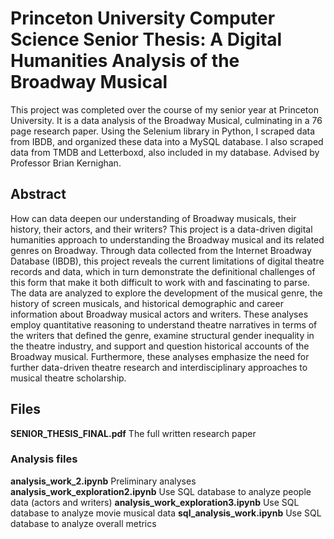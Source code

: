 # Princeton University Computer Science Senior Thesis: A Digital Humanities Analysis of the Broadway Musical
This project was completed over the course of my senior year at Princeton University. It is a data analysis of the Broadway Musical, culminating in a 76 page research paper. Using the Selenium library in Python, I scraped data from IBDB, and organized these data into a MySQL database. I also scraped data from TMDB and Letterboxd, also included in my database. Advised by Professor Brian Kernighan.

## Abstract
How can data deepen our understanding of Broadway musicals, their history, their actors, and their writers? This project is a data-driven digital humanities approach to understanding the Broadway musical and its related genres on Broadway. Through data collected from the Internet Broadway Database (IBDB), this project reveals the current limitations of digital theatre records and data, which in turn demonstrate the definitional challenges of this form that make it both difficult to work with and fascinating to parse. The data are analyzed to explore the development of the musical genre, the history of screen musicals, and historical demographic and career information about Broadway musical actors and writers. These analyses employ quantitative reasoning to understand theatre narratives in terms of the writers that defined the genre, examine structural gender inequality in the theatre industry, and support and question historical accounts of the Broadway musical. Furthermore, these analyses emphasize the need for further data-driven theatre research and interdisciplinary approaches to musical theatre scholarship.

## Files
**SENIOR_THESIS_FINAL.pdf** The full written research paper
### Analysis files
**analysis_work_2.ipynb** Preliminary analyses
**analysis_work_exploration2.ipynb** Use SQL database to analyze people data (actors and writers)
**analysis_work_exploration3.ipynb** Use SQL database to analyze movie musical data
**sql_analysis_work.ipynb** Use SQL database to analyze overall metrics
